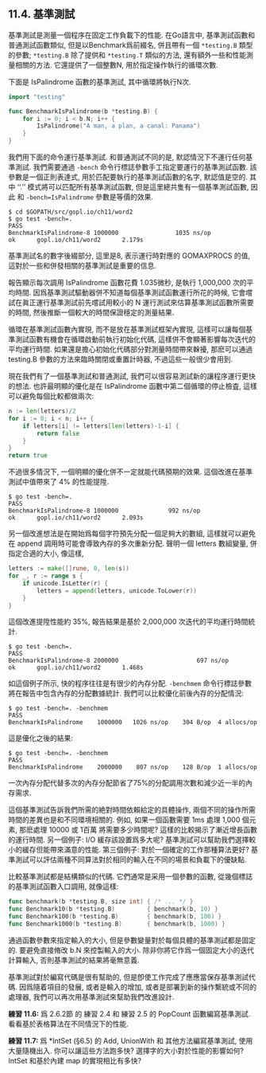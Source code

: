 ## 11.4. 基準測試


基準測試是測量一個程序在固定工作負載下的性能. 在Go語言中, 基準測試函數和普通測試函數類似, 但是以Benchmark爲前綴名, 併且帶有一個 `*testing.B` 類型的參數; `*testing.B` 除了提供和 `*testing.T` 類似的方法, 還有額外一些和性能測量相關的方法. 它還提供了一個整數N, 用於指定操作執行的循環次數.

下面是 IsPalindrome 函數的基準測試, 其中循環將執行N次.

```Go
import "testing"

func BenchmarkIsPalindrome(b *testing.B) {
	for i := 0; i < b.N; i++ {
		IsPalindrome("A man, a plan, a canal: Panama")
	}
}
```

我們用下面的命令運行基準測試. 和普通測試不同的是, 默認情況下不運行任何基準測試. 我們需要通過 `-bench` 命令行標誌參數手工指定要運行的基準測試函數. 該參數是一個正則表達式, 用於匹配要執行的基準測試函數的名字, 默認值是空的. 其中 ‘‘.’’ 模式將可以匹配所有基準測試函數, 但是這里總共隻有一個基準測試函數, 因此 和 `-bench=IsPalindrome` 參數是等價的效果.

```
$ cd $GOPATH/src/gopl.io/ch11/word2
$ go test -bench=.
PASS
BenchmarkIsPalindrome-8 1000000                1035 ns/op
ok      gopl.io/ch11/word2      2.179s
```

基準測試名的數字後綴部分, 這里是8, 表示運行時對應的 GOMAXPROCS 的值, 這對於一些和併發相關的基準測試是重要的信息.

報告顯示每次調用 IsPalindrome 函數花費 1.035微秒, 是執行 1,000,000 次的平均時間. 因爲基準測試驅動器併不知道每個基準測試函數運行所花的時候, 它會嚐試在眞正運行基準測試前先嚐試用較小的 N 運行測試來估算基準測試函數所需要的時間, 然後推斷一個較大的時間保證穩定的測量結果.

循環在基準測試函數內實現, 而不是放在基準測試框架內實現, 這樣可以讓每個基準測試函數有機會在循環啟動前執行初始化代碼, 這樣併不會顯著影響每次迭代的平均運行時間. 如果還是擔心初始化代碼部分對測量時間帶來榦擾, 那麽可以通過 testing.B 參數的方法來臨時關閉或重置計時器, 不過這些一般很少會用到.

現在我們有了一個基準測試和普通測試, 我們可以很容易測試新的讓程序運行更快的想法. 也許最明顯的優化是在 IsPalindrome 函數中第二個循環的停止檢査, 這樣可以避免每個比較都做兩次:

```Go
n := len(letters)/2
for i := 0; i < n; i++ {
	if letters[i] != letters[len(letters)-1-i] {
		return false
	}
}
return true
```

不過很多情況下, 一個明顯的優化併不一定就能代碼預期的效果. 這個改進在基準測試中值帶來了 4% 的性能提陞.

```
$ go test -bench=.
PASS
BenchmarkIsPalindrome-8 1000000              992 ns/op
ok      gopl.io/ch11/word2      2.093s
```

另一個改進想法是在開始爲每個字符預先分配一個足夠大的數組, 這樣就可以避免在 append 調用時可能會導致內存的多次重新分配. 聲明一個 letters 數組變量, 併指定合適的大小, 像這樣,

```Go
letters := make([]rune, 0, len(s))
for _, r := range s {
	if unicode.IsLetter(r) {
		letters = append(letters, unicode.ToLower(r))
	}
}
```

這個改進提陞性能約 35%, 報告結果是基於 2,000,000 次迭代的平均運行時間統計.

```
$ go test -bench=.
PASS
BenchmarkIsPalindrome-8 2000000                      697 ns/op
ok      gopl.io/ch11/word2      1.468s
```

如這個例子所示, 快的程序往往是有很少的內存分配. `-benchmem` 命令行標誌參數將在報告中包含內存的分配數據統計. 我們可以比較優化前後內存的分配情況:

```
$ go test -bench=. -benchmem
PASS
BenchmarkIsPalindrome    1000000   1026 ns/op    304 B/op  4 allocs/op
```

這是優化之後的結果:

```
$ go test -bench=. -benchmem
PASS
BenchmarkIsPalindrome    2000000    807 ns/op    128 B/op  1 allocs/op
```

一次內存分配代替多次的內存分配節省了75%的分配調用次數和減少近一半的內存需求.

這個基準測試告訴我們所需的絶對時間依賴給定的具體操作, 兩個不同的操作所需時間的差異也是和不同環境相關的. 例如, 如果一個函數需要 1ms 處理 1,000 個元素, 那麽處理 10000 或 1百萬 將需要多少時間呢? 這樣的比較揭示了漸近增長函數的運行時間. 另一個例子: I/O 緩存該設置爲多大呢? 基準測試可以幫助我們選擇較小的緩存但能帶來滿意的性能. 第三個例子: 對於一個確定的工作那種算法更好? 基準測試可以評估兩種不同算法對於相同的輸入在不同的場景和負載下的優缺點.

比較基準測試都是結構類似的代碼. 它們通常是采用一個參數的函數, 從幾個標誌的基準測試函數入口調用, 就像這樣:

```Go
func benchmark(b *testing.B, size int) { /* ... */ }
func Benchmark10(b *testing.B)         { benchmark(b, 10) }
func Benchmark100(b *testing.B)        { benchmark(b, 100) }
func Benchmark1000(b *testing.B)       { benchmark(b, 1000) }
```

通過函數參數來指定輸入的大小, 但是參數變量對於每個具體的基準測試都是固定的. 要避免直接脩改 b.N 來控製輸入的大小. 除非你將它作爲一個固定大小的迭代計算輸入, 否則基準測試的結果將毫無意義.

基準測試對於編寫代碼是很有幫助的, 但是卽使工作完成了應應當保存基準測試代碼. 因爲隨着項目的發展, 或者是輸入的增加, 或者是部署到新的操作繫統或不同的處理器, 我們可以再次用基準測試來幫助我們改進設計.

**練習 11.6:** 爲 2.6.2節 的 練習 2.4 和 練習 2.5 的 PopCount 函數編寫基準測試. 看看基於表格算法在不同情況下的性能.

**練習 11.7:** 爲 *IntSet (§6.5) 的 Add, UnionWith 和 其他方法編寫基準測試, 使用大量隨機出入. 你可以讓這些方法跑多快? 選擇字的大小對於性能的影響如何? IntSet 和基於內建 map 的實現相比有多快?





